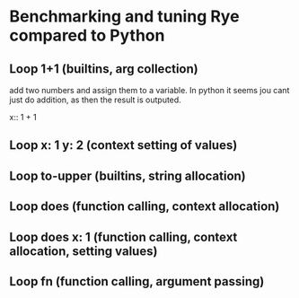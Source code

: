 # Benchmarking and tuning Rye compared to Python

## Loop 1+1 (builtins, arg collection)

add two numbers and assign them to a variable. In python it seems jou cant just do addition, as then the result is outputed.

x:: 1 + 1

## Loop x: 1 y: 2 (context setting of values)


## Loop to-upper (builtins, string allocation)


## Loop does (function calling, context allocation)


## Loop does x: 1 (function calling, context allocation, setting values)


## Loop fn (function calling, argument passing)

